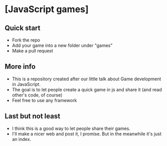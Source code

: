 # [JavaScript games]


## Quick start

* Fork the repo
* Add your game into a new folder under "games"
* Make a pull request

## More info

* This is a repository created after our little talk about Game development in JavaScript.
* The goal is to let people create a quick game in js and share it (and read other's code, of course)
* Feel free to use any framework

## Last but not least

* I think this is a good way to let people share their games.
* I'll make a nicer web and post it, I promise. But in the meanwhile it's just an index.